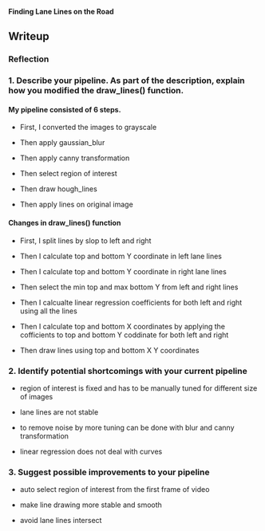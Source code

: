 **Finding Lane Lines on the Road** 

## Writeup

### Reflection

### 1. Describe your pipeline. As part of the description, explain how you modified the draw_lines() function.

#### My pipeline consisted of 6 steps. 

- First, I converted the images to grayscale

- Then apply gaussian_blur

- Then apply canny transformation

- Then select region of interest

- Then draw hough_lines

- Then apply lines on original image

#### Changes in draw_lines() function

- First, I split lines by slop to left and right
    
- Then I calculate top and bottom Y coordinate in left lane lines

- Then I calculate top and bottom Y coordinate in right lane lines

- Then select the min top and max bottom Y from left and right lines
    
- Then I calcualte linear regression coefficients for both left and right using all the lines   

- Then I calculate top and bottom X coordinates by applying the cofficients to top and bottom Y coddinate for both left and right

- Then draw lines using top and bottom X Y coordinates

### 2. Identify potential shortcomings with your current pipeline

- region of interest is fixed and has to be manually tuned for different size of images

- lane lines are not stable

- to remove noise by more tuning can be done with blur and canny transformation

- linear regression does not deal with curves

### 3. Suggest possible improvements to your pipeline

- auto select region of interest from the first frame of video

- make line drawing more stable and smooth

- avoid lane lines intersect

